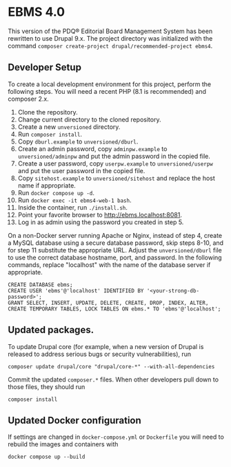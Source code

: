 # EBMS 4.0
This version of the PDQ® Editorial Board Management System has been rewritten to use Drupal 9.x. The project directory was initialized with the command `composer create-project drupal/recommended-project ebms4`.

## Developer Setup

To create a local development environment for this project, perform the following steps. You will need a recent PHP (8.1 is recommended) and composer 2.x.

1. Clone the repository.
2. Change current directory to the cloned repository.
3. Create a new `unversioned` directory.
4. Run `composer install`.
5. Copy `dburl.example` to `unversioned/dburl`.
6. Create an admin password, copy `adminpw.example` to `unversioned/adminpw`  and put the admin password in the copied file.
7. Create a user password, copy `userpw.example` to `unversioned/userpw`  and put the user password in the copied file.
8. Copy `sitehost.example` to `unversioned/sitehost` and replace the host name if appropriate.
9. Run `docker compose up -d`.
10. Run `docker exec -it ebms4-web-1 bash`.
11. Inside the container, run `./install.sh`.
12. Point your favorite browser to http://ebms.localhost:8081.
13. Log in as admin using the password you created in step 5.

On a non-Docker server running Apache or Nginx, instead of step 4, create a MySQL database using a secure database password, skip steps 8-10, and for step 11 substitute the appropriate URL. Adjust the `unversioned/dburl` file to use the correct database hostname, port, and password. In the following commands, replace "localhost" with the name of the database server if appropriate.

```
CREATE DATABASE ebms;
CREATE USER 'ebms'@'localhost' IDENTIFIED BY '<your-strong-db-password>';
GRANT SELECT, INSERT, UPDATE, DELETE, CREATE, DROP, INDEX, ALTER, CREATE TEMPORARY TABLES, LOCK TABLES ON ebms.* TO 'ebms'@'localhost';
```

## Updated packages.

To update Drupal core (for example, when a new version of Drupal is released to address serious bugs or security vulnerabilities), run

```
composer update drupal/core "drupal/core-*" --with-all-dependencies
```

Commit the updated `composer.*` files. When other developers pull down to those files, they should run

```
composer install
```

## Updated Docker configuration

If settings are changed in `docker-compose.yml` or `Dockerfile` you will need to rebuild the images and containers with

```
docker compose up --build
```
